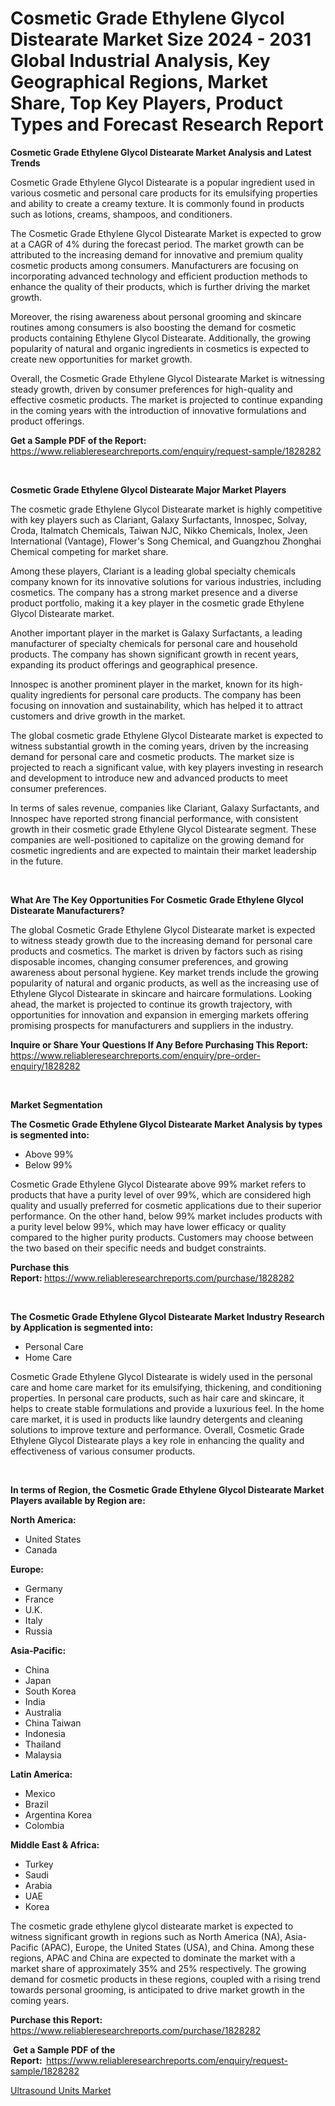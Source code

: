 <p><h1>Cosmetic Grade Ethylene Glycol Distearate Market Size 2024 - 2031 Global Industrial Analysis, Key Geographical Regions, Market Share, Top Key Players, Product Types and Forecast Research Report</h1></p><p><strong>Cosmetic Grade Ethylene Glycol Distearate Market Analysis and Latest Trends</strong></p>
<p><p>Cosmetic Grade Ethylene Glycol Distearate is a popular ingredient used in various cosmetic and personal care products for its emulsifying properties and ability to create a creamy texture. It is commonly found in products such as lotions, creams, shampoos, and conditioners.</p><p>The Cosmetic Grade Ethylene Glycol Distearate Market is expected to grow at a CAGR of 4% during the forecast period. The market growth can be attributed to the increasing demand for innovative and premium quality cosmetic products among consumers. Manufacturers are focusing on incorporating advanced technology and efficient production methods to enhance the quality of their products, which is further driving the market growth.</p><p>Moreover, the rising awareness about personal grooming and skincare routines among consumers is also boosting the demand for cosmetic products containing Ethylene Glycol Distearate. Additionally, the growing popularity of natural and organic ingredients in cosmetics is expected to create new opportunities for market growth.</p><p>Overall, the Cosmetic Grade Ethylene Glycol Distearate Market is witnessing steady growth, driven by consumer preferences for high-quality and effective cosmetic products. The market is projected to continue expanding in the coming years with the introduction of innovative formulations and product offerings.</p></p>
<p><strong>Get a Sample PDF of the Report:&nbsp;</strong> <a href="https://www.reliableresearchreports.com/enquiry/request-sample/1828282">https://www.reliableresearchreports.com/enquiry/request-sample/1828282</a></p>
<p>&nbsp;</p>
<p><strong>Cosmetic Grade Ethylene Glycol Distearate Major Market Players</strong></p>
<p><p>The cosmetic grade Ethylene Glycol Distearate market is highly competitive with key players such as Clariant, Galaxy Surfactants, Innospec, Solvay, Croda, Italmatch Chemicals, Taiwan NJC, Nikko Chemicals, Inolex, Jeen International (Vantage), Flower's Song Chemical, and Guangzhou Zhonghai Chemical competing for market share.</p><p>Among these players, Clariant is a leading global specialty chemicals company known for its innovative solutions for various industries, including cosmetics. The company has a strong market presence and a diverse product portfolio, making it a key player in the cosmetic grade Ethylene Glycol Distearate market.</p><p>Another important player in the market is Galaxy Surfactants, a leading manufacturer of specialty chemicals for personal care and household products. The company has shown significant growth in recent years, expanding its product offerings and geographical presence.</p><p>Innospec is another prominent player in the market, known for its high-quality ingredients for personal care products. The company has been focusing on innovation and sustainability, which has helped it to attract customers and drive growth in the market.</p><p>The global cosmetic grade Ethylene Glycol Distearate market is expected to witness substantial growth in the coming years, driven by the increasing demand for personal care and cosmetic products. The market size is projected to reach a significant value, with key players investing in research and development to introduce new and advanced products to meet consumer preferences.</p><p>In terms of sales revenue, companies like Clariant, Galaxy Surfactants, and Innospec have reported strong financial performance, with consistent growth in their cosmetic grade Ethylene Glycol Distearate segment. These companies are well-positioned to capitalize on the growing demand for cosmetic ingredients and are expected to maintain their market leadership in the future.</p></p>
<p>&nbsp;</p>
<p><strong>What Are The Key Opportunities For Cosmetic Grade Ethylene Glycol Distearate Manufacturers?</strong></p>
<p><p>The global Cosmetic Grade Ethylene Glycol Distearate market is expected to witness steady growth due to the increasing demand for personal care products and cosmetics. The market is driven by factors such as rising disposable incomes, changing consumer preferences, and growing awareness about personal hygiene. Key market trends include the growing popularity of natural and organic products, as well as the increasing use of Ethylene Glycol Distearate in skincare and haircare formulations. Looking ahead, the market is projected to continue its growth trajectory, with opportunities for innovation and expansion in emerging markets offering promising prospects for manufacturers and suppliers in the industry.</p></p>
<p><strong>Inquire or Share Your Questions If Any Before Purchasing This Report:</strong> <a href="https://www.reliableresearchreports.com/enquiry/pre-order-enquiry/1828282">https://www.reliableresearchreports.com/enquiry/pre-order-enquiry/1828282</a></p>
<p>&nbsp;</p>
<p><strong>Market Segmentation</strong></p>
<p><strong>The Cosmetic Grade Ethylene Glycol Distearate Market Analysis by types is segmented into:</strong></p>
<p><ul><li>Above 99%</li><li>Below 99%</li></ul></p>
<p><p>Cosmetic Grade Ethylene Glycol Distearate above 99% market refers to products that have a purity level of over 99%, which are considered high quality and usually preferred for cosmetic applications due to their superior performance. On the other hand, below 99% market includes products with a purity level below 99%, which may have lower efficacy or quality compared to the higher purity products. Customers may choose between the two based on their specific needs and budget constraints.</p></p>
<p><strong>Purchase this Report:&nbsp;</strong><a href="https://www.reliableresearchreports.com/purchase/1828282">https://www.reliableresearchreports.com/purchase/1828282</a></p>
<p>&nbsp;</p>
<p><strong>The Cosmetic Grade Ethylene Glycol Distearate Market Industry Research by Application is segmented into:</strong></p>
<p><ul><li>Personal Care</li><li>Home Care</li></ul></p>
<p><p>Cosmetic Grade Ethylene Glycol Distearate is widely used in the personal care and home care market for its emulsifying, thickening, and conditioning properties. In personal care products, such as hair care and skincare, it helps to create stable formulations and provide a luxurious feel. In the home care market, it is used in products like laundry detergents and cleaning solutions to improve texture and performance. Overall, Cosmetic Grade Ethylene Glycol Distearate plays a key role in enhancing the quality and effectiveness of various consumer products.</p></p>
<p>&nbsp;</p>
<p><strong>In terms of Region, the Cosmetic Grade Ethylene Glycol Distearate Market Players available by Region are:</strong></p>
<p>
    <p> <strong> North America: </strong>
        <ul>
            <li>United States</li>
            <li>Canada</li>
        </ul>
        </p> 
    <p> <strong> Europe: </strong>
        <ul>
            <li>Germany</li>
            <li>France</li>
            <li>U.K.</li>
            <li>Italy</li>
            <li>Russia</li>
        </ul>
        </p> 
    <p> <strong> Asia-Pacific: </strong>
        <ul>
            <li>China</li>
            <li>Japan</li>
            <li>South Korea</li>
            <li>India</li>
            <li>Australia</li>
            <li>China Taiwan</li>
            <li>Indonesia</li>
            <li>Thailand</li>
            <li>Malaysia</li>
        </ul>
        </p> 
    <p> <strong> Latin America: </strong>
        <ul>
            <li>Mexico</li>
            <li>Brazil</li>
            <li>Argentina Korea</li>
            <li>Colombia</li>
        </ul>
        </p> 
    <p> <strong> Middle East & Africa: </strong>
        <ul>
            <li>Turkey</li>
            <li>Saudi</li>
            <li>Arabia</li>
            <li>UAE</li>
            <li>Korea</li>
        </ul>
    </p>
    </p>
<p><p>The cosmetic grade ethylene glycol distearate market is expected to witness significant growth in regions such as North America (NA), Asia-Pacific (APAC), Europe, the United States (USA), and China. Among these regions, APAC and China are expected to dominate the market with a market share of approximately 35% and 25% respectively. The growing demand for cosmetic products in these regions, coupled with a rising trend towards personal grooming, is anticipated to drive market growth in the coming years.</p></p>
<p><strong>Purchase this Report: </strong><a href="https://www.reliableresearchreports.com/purchase/1828282">https://www.reliableresearchreports.com/purchase/1828282</a></p>
<p>&nbsp;<strong>Get a Sample PDF of the Report:&nbsp;&nbsp;</strong><a href="https://www.reliableresearchreports.com/enquiry/request-sample/1828282">https://www.reliableresearchreports.com/enquiry/request-sample/1828282</a></p>
<p><strong></strong></p>
<p><p><a href="https://chivalrous-flock-a86.notion.site/Ultrasound-Units-Market-Provides-a-Comprehensive-Analysis-Including-a-Macro-Overview-of-the-Market-a-3def13ad800b4c3db34af3d63dfb2019">Ultrasound Units Market</a></p></p>